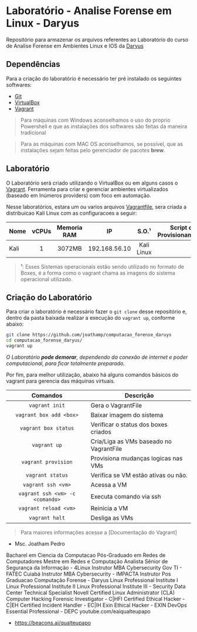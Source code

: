 Laboratório - Analise Forense em Linux - Daryus
=================================================

Repositório para armazenar os arquivos referentes ao Laboratório do curso de Analise Forense em Ambientes Linux e IOS da [Daryus][1]

Dependências
------------

Para a criação do laboratório é necessário ter pré instalado os seguintes softwares:

* [Git][2]
* [VirtualBox][3]
* [Vagrant][5]

> Para máquinas com Windows aconselhamos o uso do proprio Powershell e que as instalações dos softwares são feitas da maneira tradicional

> Para as máquinas com MAC OS aconselhamos, se possível, que as instalações sejam feitas pelo gerenciador de pacotes **brew**.

Laboratório
-----------

O Laboratório será criado utilizando o VirtualBox ou em alguns casos o [Vagrant][7]. Ferramenta para criar e gerenciar ambientes virtualizados (baseado em Inúmeros providers) com foco em automação.

Nesse laboratórios, estara um ou varios arquivos [Vagrantfile][8], sera criada a distribuicao Kali Linux com as configuracoes a seguir:

Nome       | vCPUs | Memoria RAM | IP            | S.O.¹           | Script de Provisionamento²
---------- |:-----:|:-----------:|:-------------:|:---------------:| -----------------------------
Kali       | 1     | 3072MB      | 192.168.56.10 | Kali Linux      | 

> **¹**: Esses Sistemas operacionais estão sendo utilizado no formato de Boxes, é a forma como o vagrant chama as imagens do sistema operacional utilizado.

Criação do Laboratório 
----------------------

Para criar o laboratório é necessário fazer o `git clone` desse repositório e, dentro da pasta baixada realizar a execução do `vagrant up`, conforme abaixo:

```bash
git clone https://github.com/joathamp/computacao_forense_daruys
cd computacao_forense_daryus/
vagrant up
```

_O Laboratório **pode demorar**, dependendo da conexão de internet e poder computacional, para ficar totalmente preparado._


Por fim, para melhor utilização, abaixo há alguns comandos básicos do vagrant para gerencia das máquinas virtuais.

Comandos                | Descrição
:----------------------:| ---------------------------------------
`vagrant init`          | Gera o VagrantFile
`vagrant box add <box>` | Baixar imagem do sistema
`vagrant box status`    | Verificar o status dos boxes criados
`vagrant up`            | Cria/Liga as VMs baseado no VagrantFile
`vagrant provision`     | Provisiona mudanças logicas nas VMs
`vagrant status`        | Verifica se VM estão ativas ou não.
`vagrant ssh <vm>`      | Acessa a VM
`vagrant ssh <vm> -c <comando>` | Executa comando via ssh
`vagrant reload <vm>`   | Reinicia a VM
`vagrant halt`          | Desliga as VMs

> Para maiores informações acesse a [Documentação do Vagrant]

[1]: https://https://www.daryus.com.br/
[2]: https://git-scm.com/downloads
[3]: https://www.virtualbox.org/wiki/Downloads
[5]: https://www.vagrantup.com/downloads
[6]: https://cygwin.com/install.html
[7]: https://www.vagrantup.com/
[8]: ./Vagrantfile

- Msc. Joatham Pedro

Bacharel em Ciencia da Computacao
Pós-Graduado em Redes de Computadores
Mestre em Redes e Computação
Analista Sênior de Segurança da Informação - 4Linux
Instrutor MBA Cybersecurity Gov TI - FATEC Cuiabá
Instrutor  MBA Cybersecurity - IMPACTA
Instrutor Pos Graduacao Computação Forense - Daryus
Linux Professional Institute I
Linux Professional Institute II
Linux Professional Institute III - Security
Data Center Technical Specialist
Novell Certified Linux Administrator (CLA)
Computer Hacking Forensic Investigator - C|HFI
Certified Ethical Hacker - C|EH
Certified Incident Handler - EC|IH
Exin Ethical Hacker - EXIN
DevOps Essential Professional - DEPC
youtube.com/eaiqualteupapo

- https://beacons.ai/qualteupapo
